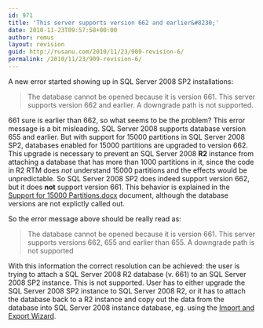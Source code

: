 ```yaml
---
id: 971
title: 'This server supports version 662 and earlier&#8230;'
date: 2010-11-23T09:57:58+00:00
author: remus
layout: revision
guid: http://rusanu.com/2010/11/23/909-revision-6/
permalink: /2010/11/23/909-revision-6/
---
```

A new error started showing up in SQL Server 2008 SP2 installations:

> The database cannot be opened because it is version 661. This server supports version 662 and earlier. A downgrade path is not supported.

661 sure is earlier than 662, so what seems to be the problem? This error message is a bit misleading. SQL Server 2008 supports database version 655 and earlier. But with support for 15000 partitions in SQL Server 2008 SP2, databases enabled for 15000 partitions are upgraded to version 662. This upgrade is necessary to prevent an SQL Server 2008 **R2** instance from attaching a database that has more than 1000 partitions in it, since the code in R2 RTM does _not_ understand 15000 partitions and the effects would be unpredictable. So SQL Server 2008 SP2 does indeed support version 662, but it does **not** support version 661. This behavior is explained in the <a href="http://download.microsoft.com/download/B/E/1/BE1AABB3-6ED8-4C3C-AF91-448AB733B1AF/Support_for_15000_Partitions.docx" target="_blank">Support for 15000 Partitions.docx</a> document, although the database versions are not explictly called out.

So the error message above should be really read as:

> The database cannot be opened because it is version 661. This server supports versions 662, 655 and earlier than 655. A downgrade path is not supported

With this information the correct resolution can be achieved: the user is trying to attach a SQL Server 2008 R2 database (v. 661) to an SQL Server 2008 SP2 instance. This is not supported. User has to either upgrade the SQL Server 2008 SP2 instance to SQL Server 2008 R2, or it has to attach the database back to a R2 instance and copy out the data from the database into SQL Server 2008 instance database, eg. using the <a href="http://msdn.microsoft.com/en-us/library/ms140052.aspx" target="_blank">Import and Export Wizard</a>.